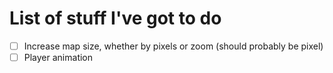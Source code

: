 # List of stuff I've got to do

- [ ] Increase map size, whether by pixels or zoom (should probably be pixel)
- [ ] Player animation
